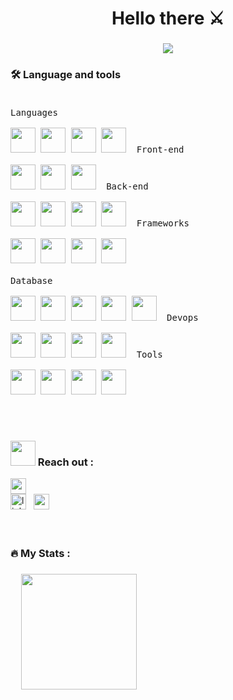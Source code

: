 





<h1 align="center">Hello there ⚔️</h1>

###
<p align="center">
  <img src="https://readme-typing-svg.herokuapp.com?font=Jersey+10&color=%6AA84F&size=50&center=true&vCenter=true&width=600&height=100&lines=Where+Math+meets+Art+%E2%9C%A8;And+other+pretentious+things;Always+learning">
 
</p>

###

<h3 align="left">🛠 Language and tools</h3>

###

<div align="left">
  
<p style="display: inline-block;" align="left">
  
  <kbd>
    <kbd>Languages</kbd>
    <br>
    <br>
    <img width="40px" src="https://cdn.jsdelivr.net/gh/devicons/devicon/icons/java/java-original-wordmark.svg" /> 
    <img width="40px" src="https://cdn.jsdelivr.net/gh/devicons/devicon/icons/python/python-original-wordmark.svg" /> 
    <img width="40px" src="https://cdn.jsdelivr.net/gh/devicons/devicon/icons/javascript/javascript-original.svg" />
    <img width="40px" src="https://cdn.jsdelivr.net/gh/devicons/devicon/icons/go/go-original-wordmark.svg" />
  </kbd> &nbsp;
  
  <kbd> 
    <kbd>Front-end</kbd>
    <br>
    <br>
    <img width="40px" src="https://cdn.jsdelivr.net/gh/devicons/devicon/icons/html5/html5-original-wordmark.svg" /> 
    <img width="40px" src="https://cdn.jsdelivr.net/gh/devicons/devicon/icons/css3/css3-original-wordmark.svg" /> 
    <img width="40px" src="https://cdn.jsdelivr.net/gh/devicons/devicon/icons/react/react-original-wordmark.svg" /> 
  </kbd> &nbsp;

  
  <kbd>
    <kbd>Back-end</kbd>
    <br>
    <br>
    <img width="40px" src="https://cdn.jsdelivr.net/gh/devicons/devicon/icons/php/php-original.svg" />
    <img width="40px" src="https://cdn.jsdelivr.net/gh/devicons/devicon/icons/typescript/typescript-original.svg" />
    <img width="40px" src="https://cdn.jsdelivr.net/gh/devicons/devicon/icons/nodejs/nodejs-original-wordmark.svg" />
    <img width="40px" src="https://cdn.jsdelivr.net/gh/devicons/devicon/icons/flask/flask-original-wordmark.svg" />
  </kbd>&nbsp;

  <kbd>
    <kbd>Frameworks</kbd>
    <br>
    <br>
    <img width="40px" src="https://cdn.jsdelivr.net/gh/devicons/devicon/icons/express/express-original-wordmark.svg" />
    <img width="40px" src="https://cdn.jsdelivr.net/gh/devicons/devicon/icons/tensorflow/tensorflow-original.svg" />
    <img width="40px" src="https://cdn.jsdelivr.net/gh/devicons/devicon/icons/pandas/pandas-original-wordmark.svg" />
    <img width="40px" src="https://cdn.jsdelivr.net/gh/devicons/devicon/icons/spring/spring-original-wordmark.svg" />
  </kbd> &nbsp;

<br>
<br>

  

  <kbd>
    <kbd>Database</kbd>
    <br>
    <br>
    <img width="40px" src="https://cdn.jsdelivr.net/gh/devicons/devicon/icons/oracle/oracle-original.svg" />
    <img width="40px" src="https://cdn.jsdelivr.net/gh/devicons/devicon/icons/mysql/mysql-original-wordmark.svg" />
    <img width="40px" src="https://cdn.jsdelivr.net/gh/devicons/devicon/icons/postgresql/postgresql-original-wordmark.svg" />
    <img width="40px" src="https://cdn.jsdelivr.net/gh/devicons/devicon/icons/mongodb/mongodb-original-wordmark.svg" />
    <img width="40px" src="https://cdn.jsdelivr.net/gh/devicons/devicon/icons/firebase/firebase-plain-wordmark.svg" />
  </kbd> &nbsp;

  <kbd>
    <kbd>Devops</kbd>
    <br>
    <br>
    <img width="40px" src="https://cdn.jsdelivr.net/gh/devicons/devicon/icons/docker/docker-original-wordmark.svg" />
    <img width="40px" src="https://cdn.jsdelivr.net/gh/devicons/devicon/icons/kubernetes/kubernetes-original-wordmark.svg" />
    <img width="40px" src="https://cdn.jsdelivr.net/gh/devicons/devicon/icons/azure/azure-original-wordmark.svg" />
<!--     <img width="40px" src="https://cdn.jsdelivr.net/gh/devicons/devicon/icons/amazonwebservices/amazonwebservices-plain.svg" /> -->
    <img width="40px" src="https://skillicons.dev/icons?i=aws"/>
  </kbd> &nbsp;
  
  <kbd>
    <kbd>Tools</kbd>
    <br>
    <br>
    <img width="40px" src="https://cdn.jsdelivr.net/gh/devicons/devicon/icons/vscode/vscode-original-wordmark.svg" />
    <img width="40px" src="https://cdn.jsdelivr.net/gh/devicons/devicon/icons/powershell/powershell-original.svg" />
    <img width="40px" src="https://cdn.jsdelivr.net/gh/devicons/devicon/icons/git/git-original-wordmark.svg" />
    <img width="40px" src="https://cdn.jsdelivr.net/gh/devicons/devicon/icons/postman/postman-original-wordmark.svg" />
  </kbd>
 
</p>

</div>
<br>
<br>

###
###

<h3 align="left"><img src="https://t4.ftcdn.net/jpg/05/31/27/67/360_F_531276723_WVWlANKtDQmwSxwW5P2Yn4hngudDeCSg.jpg" width="40"> Reach out :</h3>

<img src="https://komarev.com/ghpvc/?username=shambhavo-goenka&color=green&base=356" height="25" />


<div align="left">
  <a href="https://linkedin.com/in/shambhavi-goenka" target="_blank"><img src="https://img.shields.io/static/v1?message=LinkedIn&logo=linkedin&label=&color=0077B5&logoColor=white&labelColor=&style=flat" height="25" alt="linkedin logo"  /></a>
<!--   <br> -->
  &nbsp;
  <a href="mailto:shambhavig.2019@scis.smu.edu.sg" target="_blank"><img src="https://img.shields.io/static/v1?message=Mail&logo=gmail&label=&color=D14836&logoColor=white&labelColor=&style=flat" height="25" alt="mail logo"  /></a>

  <!--   <br>
  <a href="https://medium.com/@SoapBubbles001" target="_blank"><img src="https://img.shields.io/static/v1?message=Medium&logo=medium&label=&color=12100E&logoColor=white&labelColor=&style=flat" height="25" alt="medium logo"  /></a>
  <br>
  <a href="https://leetcode.com/soapBubbles/" target="_blank"><img src="https://img.shields.io/static/v1?message=LeetCode&logo=leetcode&label=&color=EBA43F&logoColor=white&labelColor=&style=flat" height="25" alt="leetcode logo"  /></a> -->


</div>
<br><br>

<h3 align="left">🔥 My Stats :</h3>

###

<div align="left">
  <img src="https://streak-stats.demolab.com?user=shambhavi-goenka&locale=en&mode=daily&theme=dark&hide_border=false&border_radius=5&order=3" height="1" alt="streak graph"  />
  &nbsp;&nbsp;
  <img src="https://github-readme-stats.vercel.app/api/top-langs/?username=shambhavi-goenka&layout=donut&hide=html,css" height="185" />
</div>
  
<br><br> 


<!-- ![Snake animation](https://github.com/shambhavi-goenka/shambhavi-goenka/blob/output/github-contribution-grid-snake.svg) -->


###

